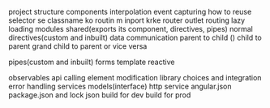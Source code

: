 project structure
components
    interpolation
    event capturing
    how to reuse
        selector se
        classname ko routin m inport krke
router outlet
routing
lazy loading
modules
    shared(exports its component, directives, pipes)
    normal
directives(custom and inbuilt)
data communication
    parent to child  ()
    child to parent
    grand child to parent or vice versa


pipes(custom and inbuilt)
forms
    template
    reactive

observables
api calling
element modification
library choices and integration
error handling
services
models(interface)
http service
angular.json
package.json and lock json
build for dev
build for prod 